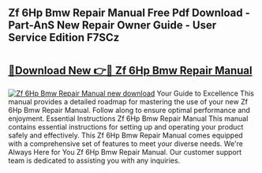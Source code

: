 ## Zf 6Hp Bmw Repair Manual Free Pdf Download - Part-AnS New Repair Owner Guide - User Service Edition F7SCz

# <h2><a href="http://bc83198.oget.top/?id=Zf+6Hp+Bmw+Repair+Manual">🔗Download New 👉🔴 Zf 6Hp Bmw Repair Manual</a></h2>

[![Zf 6Hp Bmw Repair Manual new download](https://i.imgur.com/5g1atiW.png)](http://bc83198.oget.top/?id=Zf+6Hp+Bmw+Repair+Manual)
Your Guide to Excellence This manual provides a detailed roadmap for mastering the use of your new Zf 6Hp Bmw Repair Manual. Follow along to ensure optimal performance and enjoyment. Essential Instructions Zf 6Hp Bmw Repair Manual This manual contains essential instructions for setting up and operating your product safely and effectively. This Zf 6Hp Bmw Repair Manual comes equipped with a comprehensive set of features to meet your diverse needs. We're Always Here for You Zf 6Hp Bmw Repair Manual. Our customer support team is dedicated to assisting you with any inquiries.
